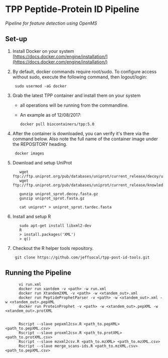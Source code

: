 # TPP Peptide-Protein ID Pipeline

*Pipeline for feature detection using OpenMS*

## Set-up

1. Install Docker on your system
        [https://docs.docker.com/engine/installation/](https://docs.docker.com/engine/installation/)

2. By default, docker commands require root/sudo.  To configure access without sudo, execute the following command, then logout/login:

        sudo usermod -aG docker

3. Grab the latest TPP container and install them on your system    
    - all operations will be running from the commandline.  
    - An example as of 12/08/2017:

          docker pull biocontainers/tpp:5.0


4. After the container is downloaded, you can verify it's there via the command below.  Also note the full name of the container image under the REPOSITORY heading. 

        docker images
        

5. Download and setup UniProt

          wget ftp://ftp.uniprot.org/pub/databases/uniprot/current_release/decoy/uniprot_sprot.decoy.fasta.gz
          wget ftp://ftp.uniprot.org/pub/databases/uniprot/current_release/knowledgebase/complete/uniprot_sprot.fasta.gz

          gunzip uniprot_sprot.decoy.fasta.gz
          gunzip uniprot_sprot.fasta.gz

          cat uniprot* > uniprot_sprot.tardec.fasta

 
6. Install and setup R

          sudo apt-get install libxml2-dev  
          R
          > install.packages('XML')
          > q()

7. Checkout the R helper tools repository.

        git clone https://github.com/jeffsocal/tpp-post-id-tools.git


## Running the Pipeline

          vi run.xml
          docker run xantdem -v <path> -w run.xml 
          docker run Xtandem2XML -v <path> -w <xtandem_out>.xml 
          docker run PeptideProphetParser -v <path> -w <xtandem_out>.xml -w <xtandem_out>.pepXML
          docker run ProteinProphet -v <path> -w <xtandem_out>.pepXML -w <xtandem_out>.protXML


          Rscript --slave pepxml2csv.R <path_to.pepXML> <path_to.pepXML.csv>
          Rscript --slave proxml2csv.R <path_to.protXML> <path_to.protXML.csv>
          Rscript --slave mzxml2csv.R <path_to.mzXML> <path_to.mzXML.csv>
          Rscript --slave merge_scans-ids.R <path_to.mzXML.csv> <path_to.pepXML.csv>

